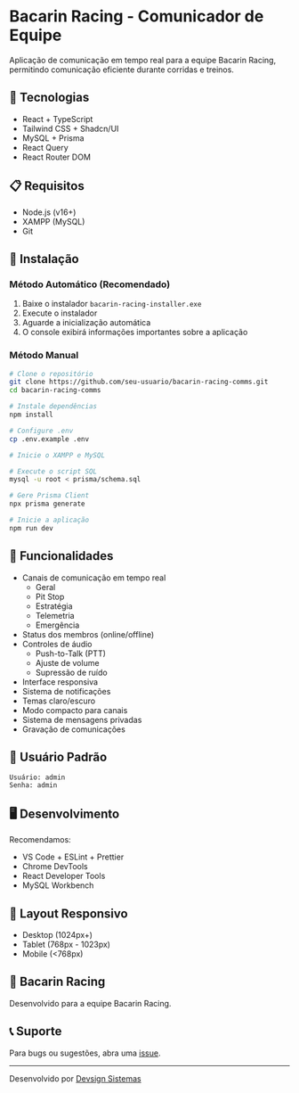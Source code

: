# Bacarin Racing - Comunicador de Equipe

Aplicação de comunicação em tempo real para a equipe Bacarin Racing, permitindo comunicação eficiente durante corridas e treinos.

## 🚀 Tecnologias

- React + TypeScript
- Tailwind CSS + Shadcn/UI
- MySQL + Prisma
- React Query
- React Router DOM

## 📋 Requisitos

- Node.js (v16+)
- XAMPP (MySQL)
- Git

## 🔧 Instalação

### Método Automático (Recomendado)
1. Baixe o instalador `bacarin-racing-installer.exe`
2. Execute o instalador
3. Aguarde a inicialização automática
4. O console exibirá informações importantes sobre a aplicação

### Método Manual
```bash
# Clone o repositório
git clone https://github.com/seu-usuario/bacarin-racing-comms.git
cd bacarin-racing-comms

# Instale dependências
npm install

# Configure .env
cp .env.example .env

# Inicie o XAMPP e MySQL

# Execute o script SQL
mysql -u root < prisma/schema.sql

# Gere Prisma Client
npx prisma generate

# Inicie a aplicação
npm run dev
```

## 🎨 Funcionalidades

- Canais de comunicação em tempo real
  - Geral
  - Pit Stop
  - Estratégia
  - Telemetria
  - Emergência
- Status dos membros (online/offline)
- Controles de áudio
  - Push-to-Talk (PTT)
  - Ajuste de volume
  - Supressão de ruído
- Interface responsiva
- Sistema de notificações
- Temas claro/escuro
- Modo compacto para canais
- Sistema de mensagens privadas
- Gravação de comunicações

## 👥 Usuário Padrão

```
Usuário: admin
Senha: admin
```

## 🖥️ Desenvolvimento

Recomendamos:
- VS Code + ESLint + Prettier
- Chrome DevTools
- React Developer Tools
- MySQL Workbench

## 📱 Layout Responsivo

- Desktop (1024px+)
- Tablet (768px - 1023px)
- Mobile (<768px)

## 🏁 Bacarin Racing

Desenvolvido para a equipe Bacarin Racing.

## 📞 Suporte

Para bugs ou sugestões, abra uma [issue](https://github.com/seu-usuario/bacarin-racing-comms/issues).

---
Desenvolvido por [Devsign Sistemas](https://www.devsign.com.br)